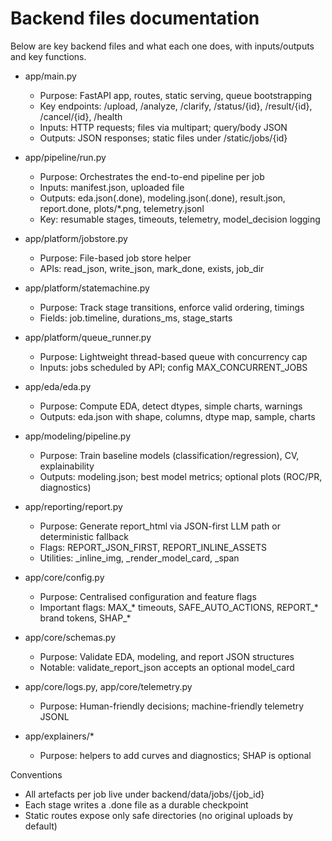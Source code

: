 # Backend files documentation

Below are key backend files and what each one does, with inputs/outputs and key functions.

- app/main.py
  - Purpose: FastAPI app, routes, static serving, queue bootstrapping
  - Key endpoints: /upload, /analyze, /clarify, /status/{id}, /result/{id}, /cancel/{id}, /health
  - Inputs: HTTP requests; files via multipart; query/body JSON
  - Outputs: JSON responses; static files under /static/jobs/{id}

- app/pipeline/run.py
  - Purpose: Orchestrates the end-to-end pipeline per job
  - Inputs: manifest.json, uploaded file
  - Outputs: eda.json(.done), modeling.json(.done), result.json, report.done, plots/*.png, telemetry.jsonl
  - Key: resumable stages, timeouts, telemetry, model_decision logging

- app/platform/jobstore.py
  - Purpose: File-based job store helper
  - APIs: read_json, write_json, mark_done, exists, job_dir

- app/platform/statemachine.py
  - Purpose: Track stage transitions, enforce valid ordering, timings
  - Fields: job.timeline, durations_ms, stage_starts

- app/platform/queue_runner.py
  - Purpose: Lightweight thread-based queue with concurrency cap
  - Inputs: jobs scheduled by API; config MAX_CONCURRENT_JOBS

- app/eda/eda.py
  - Purpose: Compute EDA, detect dtypes, simple charts, warnings
  - Outputs: eda.json with shape, columns, dtype map, sample, charts

- app/modeling/pipeline.py
  - Purpose: Train baseline models (classification/regression), CV, explainability
  - Outputs: modeling.json; best model metrics; optional plots (ROC/PR, diagnostics)

- app/reporting/report.py
  - Purpose: Generate report_html via JSON-first LLM path or deterministic fallback
  - Flags: REPORT_JSON_FIRST, REPORT_INLINE_ASSETS
  - Utilities: _inline_img, _render_model_card, _span

- app/core/config.py
  - Purpose: Centralised configuration and feature flags
  - Important flags: MAX_* timeouts, SAFE_AUTO_ACTIONS, REPORT_* brand tokens, SHAP_*

- app/core/schemas.py
  - Purpose: Validate EDA, modeling, and report JSON structures
  - Notable: validate_report_json accepts an optional model_card

- app/core/logs.py, app/core/telemetry.py
  - Purpose: Human-friendly decisions; machine-friendly telemetry JSONL

- app/explainers/*
  - Purpose: helpers to add curves and diagnostics; SHAP is optional

Conventions
- All artefacts per job live under backend/data/jobs/{job_id}
- Each stage writes a .done file as a durable checkpoint
- Static routes expose only safe directories (no original uploads by default)
